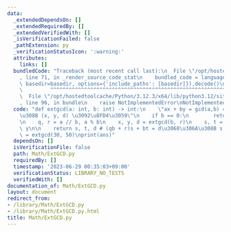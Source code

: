 ```yaml
---
data:
  _extendedDependsOn: []
  _extendedRequiredBy: []
  _extendedVerifiedWith: []
  _isVerificationFailed: false
  _pathExtension: py
  _verificationStatusIcon: ':warning:'
  attributes:
    links: []
  bundledCode: "Traceback (most recent call last):\n  File \"/opt/hostedtoolcache/Python/3.12.3/x64/lib/python3.12/site-packages/onlinejudge_verify/documentation/build.py\"\
    , line 71, in _render_source_code_stat\n    bundled_code = language.bundle(stat.path,\
    \ basedir=basedir, options={'include_paths': [basedir]}).decode()\n          \
    \         ^^^^^^^^^^^^^^^^^^^^^^^^^^^^^^^^^^^^^^^^^^^^^^^^^^^^^^^^^^^^^^^^^^^^^^^^^^^^^^^^^\n\
    \  File \"/opt/hostedtoolcache/Python/3.12.3/x64/lib/python3.12/site-packages/onlinejudge_verify/languages/python.py\"\
    , line 96, in bundle\n    raise NotImplementedError\nNotImplementedError\n"
  code: "def extgcd(a: int, b: int) -> int:\n    \"ax + by = gcd(a,b) = d \u3068\u306A\
    \u308B (x, y, d) \u3092\u8FD4\u3059\"\n    if b == 0:\n        return (1, 0, a)\n\
    \n    q, r = a // b, a % b\n    x, y, d = extgcd(b, r)\n    s, t = y, x - q *\
    \ y\n\n    return s, t, d # (qb + r)s + bt = d\u3068\u306A\u308B s, t, d\n\nans\
    \ = extgcd(30, 50)\nprint(ans)"
  dependsOn: []
  isVerificationFile: false
  path: Math/ExtGCD.py
  requiredBy: []
  timestamp: '2023-06-29 00:35:03+09:00'
  verificationStatus: LIBRARY_NO_TESTS
  verifiedWith: []
documentation_of: Math/ExtGCD.py
layout: document
redirect_from:
- /library/Math/ExtGCD.py
- /library/Math/ExtGCD.py.html
title: Math/ExtGCD.py
---
```

